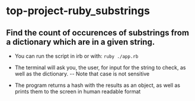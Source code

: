 # top-project-ruby_substrings
## Find the count of occurences of substrings from a dictionary which are in a given string.

- You can run the script in irb or with:
```ruby ./app.rb```

- The terminal will ask you, the user, for input for the string to check, as well as the dictionary.
-- Note that case is not sensitive

- The program returns a hash with the results as an object, as well as prints them to the screen
in human readable format
